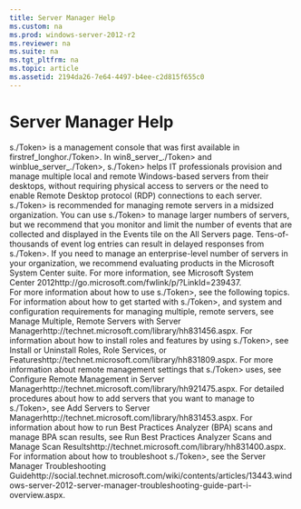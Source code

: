 ```yaml
---
title: Server Manager Help
ms.custom: na
ms.prod: windows-server-2012-r2
ms.reviewer: na
ms.suite: na
ms.tgt_pltfrm: na
ms.topic: article
ms.assetid: 2194da26-7e64-4497-b4ee-c2d815f655c0
---
```

# Server Manager Help
<?xml version="1.0" encoding="utf-8"?>
<developerConceptualDocument xmlns="http://ddue.schemas.microsoft.com/authoring/2003/5" xmlns:xlink="http://www.w3.org/1999/xlink" xmlns:xsi="http://www.w3.org/2001/XMLSchema-instance" xsi:schemaLocation="http://ddue.schemas.microsoft.com/authoring/2003/5 http://dduestorage.blob.core.windows.net/ddueschema/developer.xsd">
  <introduction>
    <para>
      <token>s./Token> is a management console that was first available in <token>firstref_longhor./Token>. In <token>win8_server_./Token> and <token>winblue_server_./Token>, <token>s./Token> helps IT professionals provision and manage multiple local and remote Windows-based servers from their desktops, without requiring physical access to servers or the need to enable Remote Desktop protocol (RDP) connections to each server.</para>
    <para>
      <token>s./Token> is recommended for managing remote servers in a midsized organization. You can use <token>s./Token> to manage larger numbers of servers, but we recommend that you monitor and limit the number of events that are collected and displayed in the <ui>Events</ui> tile on the <ui>All Servers</ui> page. Tens-of-thousands of event log entries can result in delayed responses from <token>s./Token>. If you need to manage an enterprise-level number of servers in your organization, we recommend evaluating products in the Microsoft System Center suite. For more information, see <externalLink><linkText>Microsoft System Center 2012</linkText><linkUri>http://go.microsoft.com/fwlink/p/?LinkId=239437</linkUri></externalLink>.</para>
  </introduction>
  <section>
    <title>More information about how to use Server Manager</title>
    <content>
      <para>For more information about how to use <token>s./Token>, see the following topics.</para>
      <list class="bullet">
        <listItem>
          <para>For information about how to get started with <token>s./Token>, and system and configuration requirements for managing multiple, remote servers, see <externalLink><linkText>Manage Multiple, Remote Servers with Server Manager</linkText><linkUri>http://technet.microsoft.com/library/hh831456.aspx</linkUri></externalLink>.</para>
        </listItem>
        <listItem>
          <para>For information about how to install roles and features by using <token>s./Token>, see <externalLink><linkText>Install or Uninstall Roles, Role Services, or Features</linkText><linkUri>http://technet.microsoft.com/library/hh831809.aspx</linkUri></externalLink>.</para>
        </listItem>
        <listItem>
          <para>For more information about remote management settings that <token>s./Token> uses, see <externalLink><linkText>Configure Remote Management in Server Manager</linkText><linkUri>http://technet.microsoft.com/library/hh921475.aspx</linkUri></externalLink>.</para>
        </listItem>
        <listItem>
          <para>For detailed procedures about how to add servers that you want to manage to <token>s./Token>, see <externalLink><linkText>Add Servers to Server Manager</linkText><linkUri>http://technet.microsoft.com/library/hh831453.aspx</linkUri></externalLink>.</para>
        </listItem>
        <listItem>
          <para>For information about how to run Best Practices Analyzer (BPA) scans and manage BPA scan results, see <externalLink><linkText>Run Best Practices Analyzer Scans and Manage Scan Results</linkText><linkUri>http://technet.microsoft.com/library/hh831400.aspx</linkUri></externalLink>.</para>
        </listItem>
        <listItem>
          <para>For information about how to troubleshoot <token>s./Token>, see the <externalLink><linkText>Server Manager Troubleshooting Guide</linkText><linkUri>http://social.technet.microsoft.com/wiki/contents/articles/13443.windows-server-2012-server-manager-troubleshooting-guide-part-i-overview.aspx</linkUri></externalLink>.</para>
        </listItem>
      </list>
    </content>
  </section>
  <relatedTopics />
</developerConceptualDocument>

